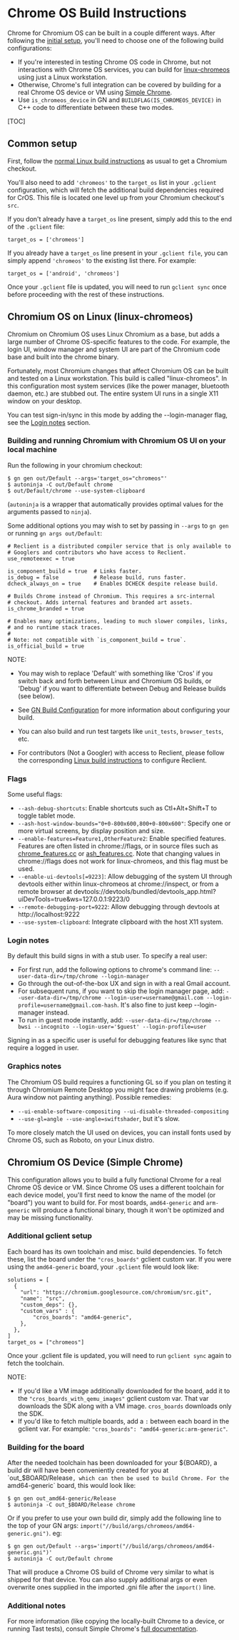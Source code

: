 # Chrome OS Build Instructions

Chrome for Chromium OS can be built in a couple different ways. After following
the [initial setup](#common-setup), you'll need to choose one of the following
build configurations:

- If you're interested in testing Chrome OS code in Chrome, but not interactions
  with Chrome OS services, you can build for
  [linux-chromeos](#Chromium-OS-on-Linux-linux_chromeos) using just a Linux
  workstation.
- Otherwise, Chrome's full integration can be covered by building for a real
  Chrome OS device or VM using [Simple Chrome](#Chromium-OS-Device-Simple-Chrome).
- Use `is_chromeos_device` in GN and `BUILDFLAG(IS_CHROMEOS_DEVICE)` in C++ code
  to differentiate between these two modes.

[TOC]

## Common setup

First, follow the [normal Linux build
instructions](https://chromium.googlesource.com/chromium/src/+/main/docs/linux/build_instructions.md)
as usual to get a Chromium checkout.

You'll also need to add `'chromeos'` to the `target_os` list in your `.gclient`
configuration, which will fetch the additional build dependencies required for
CrOS. This file is located one level up from your Chromium checkout's `src`.

If you don't already have a `target_os` line present, simply add this to the
end of the `.gclient` file:

    target_os = ['chromeos']

If you already have a `target_os` line present in your `.gclient file`, you can
simply append `'chromeos'` to the existing list there. For example:

    target_os = ['android', 'chromeos']

Once your `.gclient` file is updated, you will need to run `gclient sync` once
before proceeding with the rest of these instructions.

## Chromium OS on Linux (linux-chromeos)

Chromium on Chromium OS uses Linux Chromium as a base, but adds a large number
of Chrome OS-specific features to the code. For example, the login UI, window
manager and system UI are part of the Chromium code base and built into the
chrome binary.

Fortunately, most Chromium changes that affect Chromium OS can be built and
tested on a Linux workstation. This build is called "linux-chromeos". In this
configuration most system services (like the power manager, bluetooth daemon,
etc.) are stubbed out. The entire system UI runs in a single X11 window on your
desktop.

You can test sign-in/sync in this mode by adding the --login-manager flag, see
the [Login notes](#Login-notes) section.

### Building and running Chromium with Chromium OS UI on your local machine

Run the following in your chromium checkout:

    $ gn gen out/Default --args='target_os="chromeos"'
    $ autoninja -C out/Default chrome
    $ out/Default/chrome --use-system-clipboard

(`autoninja` is a wrapper that automatically provides optimal values for the
arguments passed to `ninja`).

Some additional options you may wish to set by passing in `--args` to `gn gen`
or running `gn args out/Default`:

    # Reclient is a distributed compiler service that is only available to
    # Googlers and contributors who have access to Reclient.
    use_remoteexec = true

    is_component_build = true  # Links faster.
    is_debug = false           # Release build, runs faster.
    dcheck_always_on = true    # Enables DCHECK despite release build.

    # Builds Chrome instead of Chromium. This requires a src-internal
    # checkout. Adds internal features and branded art assets.
    is_chrome_branded = true

    # Enables many optimizations, leading to much slower compiles, links,
    # and no runtime stack traces.
    #
    # Note: not compatible with `is_component_build = true`.
    is_official_build = true

NOTE:
 - You may wish to replace 'Default' with something like 'Cros' if you switch
   back and forth between Linux and Chromium OS builds, or 'Debug' if you want
   to differentiate between Debug and Release builds (see below).

 - See [GN Build
   Configuration](https://www.chromium.org/developers/gn-build-configuration)
   for more information about configuring your build.

 - You can also build and run test targets like `unit_tests`, `browser_tests`,
   etc.

 - For contributors (Not a Googler) with access to Reclient, please follow the
   corresponding [Linux build
   instructions](linux/build_instructions.md#use-reclient) to configure
   Reclient.

### Flags

Some useful flags:

*    `--ash-debug-shortcuts`: Enable shortcuts such as Ctl+Alt+Shift+T to toggle
     tablet mode.
*    `--ash-host-window-bounds="0+0-800x600,800+0-800x600"`: Specify one or more
     virtual screens, by display position and size.
*    `--enable-features=Feature1,OtherFeature2`: Enable specified features.
     Features are often listed in chrome://flags, or in source files such as
     [chrome_features.cc](https://source.chromium.org/chromium/chromium/src/+/main:chrome/common/chrome_features.cc)
     or [ash_features.cc](https://source.chromium.org/chromium/chromium/src/+/main:ash/constants/ash_features.cc).
     Note that changing values in chrome://flags does not work for
     linux-chromeos, and this flag must be used.
*    `--enable-ui-devtools[=9223]`: Allow debugging of the system UI through
     devtools either within linux-chromeos at chrome://inspect, or from a remote
     browser at
     devtools://devtools/bundled/devtools_app.html?uiDevTools=true&ws=127.0.0.1:9223/0
*    `--remote-debugging-port=9222`: Allow debugging through devtools at
     http://localhost:9222
*    `--use-system-clipboard`: Integrate clipboard with the host X11 system.

### Login notes

By default this build signs in with a stub user. To specify a real user:

*   For first run, add the following options to chrome's command line:
    `--user-data-dir=/tmp/chrome --login-manager`
*   Go through the out-of-the-box UX and sign in with a real Gmail account.
*   For subsequent runs, if you want to skip the login manager page, add:
    `--user-data-dir=/tmp/chrome --login-user=username@gmail.com
    --login-profile=username@gmail.com-hash`. It's also fine to just keep
    --login-manager instead.
*   To run in guest mode instantly, add:
    `--user-data-dir=/tmp/chrome --bwsi --incognito --login-user='$guest'
    --login-profile=user`

Signing in as a specific user is useful for debugging features like sync
that require a logged in user.

### Graphics notes

The Chromium OS build requires a functioning GL so if you plan on
testing it through Chromium Remote Desktop you might face drawing
problems (e.g. Aura window not painting anything). Possible remedies:

*   `--ui-enable-software-compositing --ui-disable-threaded-compositing`
*   `--use-gl=angle --use-angle=swiftshader`, but it's slow.

To more closely match the UI used on devices, you can install fonts used
by Chrome OS, such as Roboto, on your Linux distro.

## Chromium OS Device (Simple Chrome)

This configuration allows you to build a fully functional Chrome for a real
Chrome OS device or VM. Since Chrome OS uses a different toolchain for each
device model, you'll first need to know the name of the model (or "board") you
want to build for. For most boards, `amd64-generic` and `arm-generic` will
produce a functional binary, though it won't be optimized and may be missing
functionality.

### Additional gclient setup

Each board has its own toolchain and misc. build dependencies. To fetch these,
list the board under the `"cros_boards"` gclient custom var. If you were using
the `amd64-generic` board, your `.gclient` file would look like:
```
solutions = [
  {
    "url": "https://chromium.googlesource.com/chromium/src.git",
    "name": "src",
    "custom_deps": {},
    "custom_vars" : {
        "cros_boards": "amd64-generic",
    },
  },
]
target_os = ["chromeos"]
```
Once your .gclient file is updated, you will need to run `gclient sync` again
to fetch the toolchain.

NOTE:
 - If you'd like a VM image additionally downloaded for the board, add it to the
   `"cros_boards_with_qemu_images"` gclient custom var. That var downloads the
   SDK along with a VM image. `cros_boards` downloads only the SDK.
 - If you'd like to fetch multiple boards, add a `:` between each board in the
   gclient var. For example: `"cros_boards": "amd64-generic:arm-generic"`.

### Building for the board

After the needed toolchain has been downloaded for your ${BOARD}, a build dir
will have been conveniently created for you at `out_$BOARD/Release`, which can
then be used to build Chrome. For the `amd64-generic` board, this would
look like:

    $ gn gen out_amd64-generic/Release
    $ autoninja -C out_$BOARD/Release chrome

Or if you prefer to use your own build dir, simply add the following line to the
top of your GN args: `import("//build/args/chromeos/amd64-generic.gni")`. eg:

    $ gn gen out/Default --args='import("//build/args/chromeos/amd64-generic.gni")'
    $ autoninja -C out/Default chrome

That will produce a Chrome OS build of Chrome very similar to what is shipped
for that device. You can also supply additional args or even overwrite ones
supplied in the imported .gni file after the `import()` line.

### Additional notes

For more information (like copying the locally-built Chrome to a device, or
running Tast tests), consult Simple Chrome's
[full documentation](https://chromium.googlesource.com/chromiumos/docs/+/main/simple_chrome_workflow.md).
